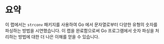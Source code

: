 # 요약

이 랩에서는 `strconv` 패키지를 사용하여 Go 에서 문자열로부터 다양한 유형의 숫자를 파싱하는 방법을 시연했습니다. 이 랩을 완료함으로써 Go 프로그램에서 숫자 파싱을 처리하는 방법에 대한 더 나은 이해를 얻을 수 있습니다.
